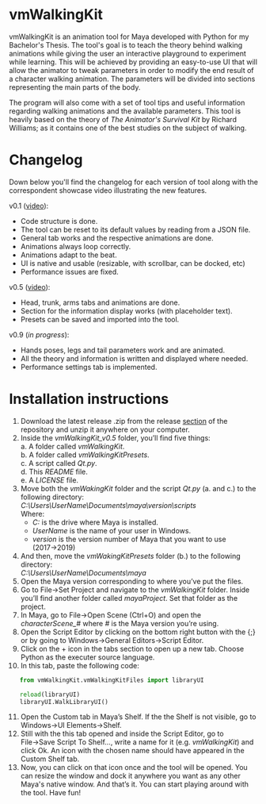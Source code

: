 # vmWalkingKit

vmWalkingKit is an animation tool for Maya developed with Python for my Bachelor's Thesis. The tool's goal is to teach the theory behind walking animations while giving the user an interactive playground to experiment while learning. This will be achieved by providing an easy-to-use UI that will allow the animator to tweak parameters in order to modify the end result of a character walking animation. The parameters will be divided into sections representing the main parts of the body.

The program will also come with a set of tool tips and useful information regarding walking animations and the available parameters. This tool is heavily based on the theory of *The Animator's Survival Kit* by Richard Williams; as it contains one of the best studies on the subject of walking.

# Changelog

Down below you'll find the changelog for each version of tool along with the
correspondent showcase video illustrating the new features.

v0.1 ([video](https://vimeo.com/402131641)):
* Code structure is done.
* The tool can be reset to its default values by reading from a JSON file.
* General tab works and the respective animations are done.
* Animations always loop correctly.
* Animations adapt to the beat.
* UI is native and usable (resizable, with scrollbar, can be docked,
etc)
* Performance issues are fixed.

v0.5 ([video](https://vimeo.com/413653094)):
* Head, trunk, arms tabs and animations are done.
* Section for the information display works (with placeholder text).
* Presets can be saved and imported into the tool.

v0.9 (*in progress*):
* Hands poses, legs and tail parameters work and are animated.
* All the theory and information is written and displayed where
needed.
* Performance settings tab is implemented.
 
# Installation instructions

1. Download the latest release .zip from the release [section](https://github.com/nintervik/vmWalkingKit/releases) of the repository and unzip it anywhere on your computer.<br/>
2. Inside the *vmWalkingKit_v0.5* folder, you’ll find five things:<br/>
   a. A folder called *vmWalkingKit*.<br/>
   b. A folder called *vmWalkingKitPresets*.<br/>
   c. A script called *Qt.py*.<br/>
   d. This *README* file.<br/>
   e. A *LICENSE* file.<br/>
3. Move both the *vmWakingKit* folder and the script *Qt.py* (a. and c.) to the following directory:     
*C:\Users\UserName\Documents\maya\version\scripts*<br/>
Where:<br/>
   - *C:* is the drive where Maya is installed.
   - *UserName* is the name of your user in Windows.
   - *version* is the version number of Maya that you want to use (2017→2019)<br/>
4. And then, move the *vmWakingKitPresets* folder (b.) to the following directory:     
*C:\Users\UserName\Documents\maya*<br/>
5. Open the Maya version corresponding to where you’ve put the files.<br/>
6. Go to File→Set Project and navigate to the *vmWalkingKit* folder. Inside you’ll find another folder called *mayaProject*. Set that folder as the project.<br/> 
7. In Maya, go to File→Open Scene (Ctrl+O) and open the *characterScene_#* where *#* is the Maya version you’re using.<br/>
8. Open the Script Editor by clicking on the bottom right button with the {;} or by going to Windows→General Editors→Script Editor.<br/>
9. Click on the + icon in the tabs section to open up a new tab. Choose Python as the executer source language.<br/>
10. In this tab, paste the following code:<br/>     
```python
   from vmWalkingKit.vmWalkingKitFiles import libraryUI

   reload(libraryUI)
   libraryUI.WalkLibraryUI()
```
11. Open the Custom tab in Maya’s Shelf. If the the Shelf is not visible, go to Windows→UI Elements→Shelf.<br/>  
12. Still with the this tab opened and inside the Script Editor, go to File→Save Script To Shelf…, write a name for it (e.g. *vmWalkingKit*) and click Ok. An icon with the chosen name should have appeared in the Custom Shelf tab.<br/>
13. Now, you can click on that icon once and the tool will be opened. You can resize the window and dock it anywhere you want as any other Maya's native window. And that’s it. You can start playing around with the tool. Have fun!<br/> 
